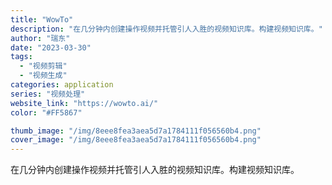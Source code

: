 ```yaml
---
title: "WowTo"
description: "在几分钟内创建操作视频并托管引人入胜的视频知识库。构建视频知识库。"
author: "瑞东"
date: "2023-03-30"
tags:
  - "视频剪辑"
  - "视频生成"
categories: application
series: "视频处理"
website_link: "https://wowto.ai/"
color: "#FF5867"

thumb_image: "/img/8eee8fea3aea5d7a1784111f056560b4.png"
cover_image: "/img/8eee8fea3aea5d7a1784111f056560b4.png"
---
```


在几分钟内创建操作视频并托管引人入胜的视频知识库。构建视频知识库。